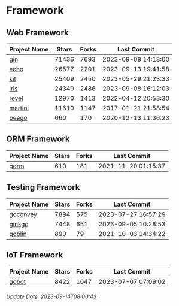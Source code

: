 # Framework

## Web Framework
| Project Name | Stars | Forks | Last Commit |
| ------------ | ----- | ----- | ----------- |
| [gin](https://github.com/gin-gonic/gin) | 71436 | 7693 | 2023-09-08 14:18:00 |
| [echo](https://github.com/labstack/echo) | 26577 | 2201 | 2023-09-13 19:41:58 |
| [kit](https://github.com/go-kit/kit) | 25409 | 2450 | 2023-05-29 21:23:33 |
| [iris](https://github.com/kataras/iris) | 24340 | 2486 | 2023-09-08 16:12:03 |
| [revel](https://github.com/revel/revel) | 12970 | 1413 | 2022-04-12 20:53:30 |
| [martini](https://github.com/go-martini/martini) | 11610 | 1147 | 2017-01-21 21:58:54 |
| [beego](https://github.com/astaxie/beego) | 660 | 170 | 2020-12-13 11:36:23 |

## ORM Framework
| Project Name | Stars | Forks | Last Commit |
| ------------ | ----- | ----- | ----------- |
| [gorm](https://github.com/jinzhu/gorm) | 610 | 181 | 2021-11-20 01:15:37 |

## Testing Framework
| Project Name | Stars | Forks | Last Commit |
| ------------ | ----- | ----- | ----------- |
| [goconvey](https://github.com/smartystreets/goconvey) | 7894 | 575 | 2023-07-27 16:57:29 |
| [ginkgo](https://github.com/onsi/ginkgo) | 7448 | 651 | 2023-09-05 10:28:53 |
| [goblin](https://github.com/franela/goblin) | 890 | 79 | 2021-10-03 14:34:22 |

## IoT Framework
| Project Name | Stars | Forks | Last Commit |
| ------------ | ----- | ----- | ----------- |
| [gobot](https://github.com/hybridgroup/gobot) | 8422 | 1047 | 2023-07-07 07:09:02 |

*Update Date: 2023-09-14T08:00:43*